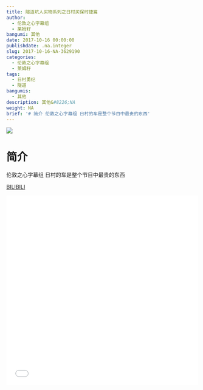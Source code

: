 ```yaml
---
title: 隧道坑人买物系列之日村买保时捷篇
author:
  - 伦敦之心字幕组
  - 莱姆籽
bangumi: 其他
date: 2017-10-16 00:00:00
publishdate: .na.integer
slug: 2017-10-16-NA-3629190
categories:
  - 伦敦之心字幕组
  - 莱姆籽
tags:
  - 日村勇纪
  - 隧道
bangumis:
  - 其他
description: 其他&#8226;NA
weight: NA
brief: '# 简介 伦敦之心字幕组 日村的车是整个节目中最贵的东西'
---
```


![](https://i.imgur.com/FxJdOWh.jpg)

# 简介  
伦敦之心字幕组 日村的车是整个节目中最贵的东西

  [BILIBILI](https://www.bilibili.com/video/av3629190/)


<div class="vcontainer">  <iframe class='video' src="//www.bilibili.com/blackboard/player.html?aid=3629190" width="100%" height="500" frameborder="0" allowfullscreen="allowfullscreen"></iframe></div>
